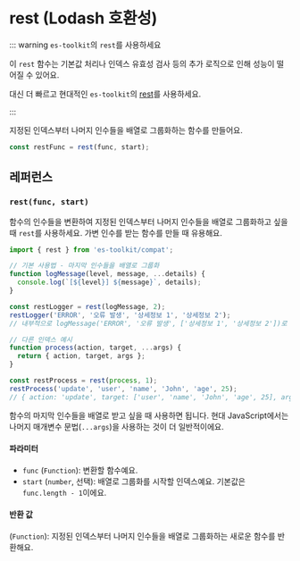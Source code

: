 # rest (Lodash 호환성)

::: warning `es-toolkit`의 `rest`를 사용하세요

이 `rest` 함수는 기본값 처리나 인덱스 유효성 검사 등의 추가 로직으로 인해 성능이 떨어질 수 있어요.

대신 더 빠르고 현대적인 `es-toolkit`의 [rest](../../function/rest.md)를 사용하세요.

:::

지정된 인덱스부터 나머지 인수들을 배열로 그룹화하는 함수를 만들어요.

```typescript
const restFunc = rest(func, start);
```

## 레퍼런스

### `rest(func, start)`

함수의 인수들을 변환하여 지정된 인덱스부터 나머지 인수들을 배열로 그룹화하고 싶을 때 `rest`를 사용하세요. 가변 인수를 받는 함수를 만들 때 유용해요.

```typescript
import { rest } from 'es-toolkit/compat';

// 기본 사용법 - 마지막 인수들을 배열로 그룹화
function logMessage(level, message, ...details) {
  console.log(`[${level}] ${message}`, details);
}

const restLogger = rest(logMessage, 2);
restLogger('ERROR', '오류 발생', '상세정보 1', '상세정보 2');
// 내부적으로 logMessage('ERROR', '오류 발생', ['상세정보 1', '상세정보 2'])로 호출

// 다른 인덱스 예시
function process(action, target, ...args) {
  return { action, target, args };
}

const restProcess = rest(process, 1);
restProcess('update', 'user', 'name', 'John', 'age', 25);
// { action: 'update', target: ['user', 'name', 'John', 'age', 25], args: undefined }
```

함수의 마지막 인수들을 배열로 받고 싶을 때 사용하면 됩니다. 현대 JavaScript에서는 나머지 매개변수 문법(`...args`)을 사용하는 것이 더 일반적이에요.

#### 파라미터

- `func` (`Function`): 변환할 함수예요.
- `start` (`number`, 선택): 배열로 그룹화를 시작할 인덱스예요. 기본값은 `func.length - 1`이에요.

#### 반환 값

(`Function`): 지정된 인덱스부터 나머지 인수들을 배열로 그룹화하는 새로운 함수를 반환해요.
